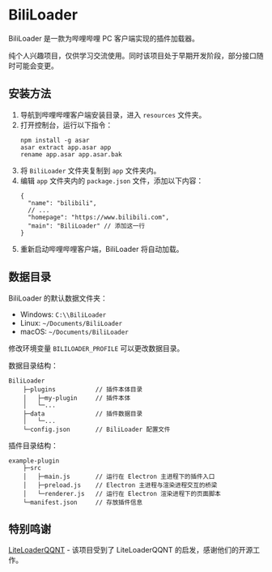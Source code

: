 # BiliLoader

BiliLoader 是一款为哔哩哔哩 PC 客户端实现的插件加载器。

纯个人兴趣项目，仅供学习交流使用。同时该项目处于早期开发阶段，部分接口随时可能会变更。

## 安装方法

1. 导航到哔哩哔哩客户端安装目录，进入 `resources` 文件夹。
2. 打开控制台，运行以下指令：
    ```
    npm install -g asar
    asar extract app.asar app
    rename app.asar app.asar.bak
    ```
3. 将 `BiliLoader` 文件夹复制到 `app` 文件夹内。
4. 编辑 `app` 文件夹内的 `package.json` 文件，添加以下内容：
    ```json5
    {
      "name": "bilibili",
      // ...
      "homepage": "https://www.bilibili.com",
      "main": "BiliLoader" // 添加这一行
    }
    ```
5. 重新启动哔哩哔哩客户端，BiliLoader 将自动加载。

## 数据目录

BiliLoader 的默认数据文件夹：

- Windows: `C:\\BiliLoader`
- Linux: `~/Documents/BiliLoader`
- macOS: `~/Documents/BiliLoader`

修改环境变量 `BILILOADER_PROFILE` 可以更改数据目录。

数据目录结构：
```
BiliLoader
    ├─plugins           // 插件本体目录
    │   ├─my-plugin     // 插件本体
    │   └─...
    ├─data              // 插件数据目录
    │   └─...
    └─config.json       // BiliLoader 配置文件
```

插件目录结构：
```
example-plugin
    ├─src
    │   ├─main.js       // 运行在 Electron 主进程下的插件入口
    │   ├─preload.js    // Electron 主进程与渲染进程交互的桥梁
    │   └─renderer.js   // 运行在 Electron 渲染进程下的页面脚本
    └─manifest.json     // 存放插件信息
```

## 特别鸣谢

[LiteLoaderQQNT](https://github.com/LiteLoaderQQNT/LiteLoaderQQNT) - 该项目受到了 LiteLoaderQQNT 的启发，感谢他们的开源工作。

